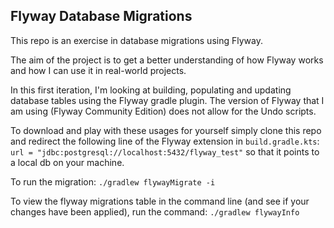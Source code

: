 <h2>Flyway Database Migrations</h2>

This repo is an exercise in database migrations using Flyway. 

The aim of the project is to get a better understanding of how Flyway works and how I can use it in real-world projects.

In this first iteration, I'm looking at building, populating and updating database tables using the Flyway gradle plugin. 
The version of Flyway that I am using (Flyway Community Edition) does not allow for the Undo scripts.

To download and play with these usages for yourself simply clone this repo and redirect the following line of the Flyway extension in ``build.gradle.kts``:
```url = "jdbc:postgresql://localhost:5432/flyway_test"```
so that it points to a local db on your machine. 

To run the migration: 
``./gradlew flywayMigrate -i ``


To view the flyway migrations table in the command line (and see if your changes have been applied), run the command: ``./gradlew flywayInfo``


